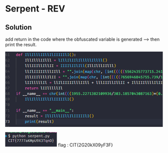 # Serpent - REV

## Solution

add return in the code where the obfuscated variable is generated --> then print the result.

![img](img1.png)

![img](img2.png)
flag : CIT{2G20kX09yF3F}
